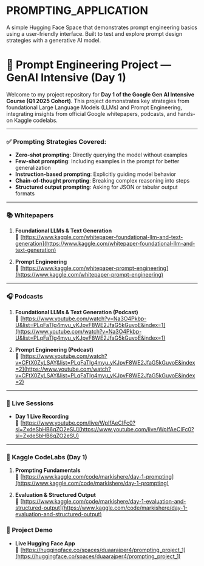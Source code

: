 # PROMPTING_APPLICATION
A simple Hugging Face Space that demonstrates prompt engineering basics using a user-friendly interface. Built to test and explore prompt design strategies with a generative AI model.

# 🌟 Prompt Engineering Project — GenAI Intensive (Day 1)

Welcome to my project repository for **Day 1 of the Google Gen AI Intensive Course (Q1 2025 Cohort)**. This project demonstrates key strategies from foundational Large Language Models (LLMs) and Prompt Engineering, integrating insights from official Google whitepapers, podcasts, and hands-on Kaggle codelabs.

---
### ✅ **Prompting Strategies Covered:**
- **Zero-shot prompting**: Directly querying the model without examples
- **Few-shot prompting**: Including examples in the prompt for better generalization
- **Instruction-based prompting**: Explicitly guiding model behavior
- **Chain-of-thought prompting**: Breaking complex reasoning into steps
- **Structured output prompting**: Asking for JSON or tabular output formats
---

### 📚 Whitepapers
1. **Foundational LLMs & Text Generation**  
🔗 [https://www.kaggle.com/whitepaper-foundational-llm-and-text-generation](https://www.kaggle.com/whitepaper-foundational-llm-and-text-generation)

2. **Prompt Engineering**  
🔗 [https://www.kaggle.com/whitepaper-prompt-engineering](https://www.kaggle.com/whitepaper-prompt-engineering)

---

### 🎧 Podcasts
1. **Foundational LLMs & Text Generation (Podcast)**  
🔗 [https://www.youtube.com/watch?v=Na3O4Pkbp-U&list=PLqFaTIg4myu_yKJpvF8WE2JfaG5kGuvoE&index=1](https://www.youtube.com/watch?v=Na3O4Pkbp-U&list=PLqFaTIg4myu_yKJpvF8WE2JfaG5kGuvoE&index=1)

2. **Prompt Engineering (Podcast)**  
🔗 [https://www.youtube.com/watch?v=CFtX0ZyLSAY&list=PLqFaTIg4myu_yKJpvF8WE2JfaG5kGuvoE&index=2](https://www.youtube.com/watch?v=CFtX0ZyLSAY&list=PLqFaTIg4myu_yKJpvF8WE2JfaG5kGuvoE&index=2)

---

### 🎥 Live Sessions
- **Day 1 Live Recording**  
🔗 [https://www.youtube.com/live/WpIfAeCIFc0?si=ZxdeSbHB6qZO2eSU](https://www.youtube.com/live/WpIfAeCIFc0?si=ZxdeSbHB6qZO2eSU)

---

### 🧪 Kaggle CodeLabs (Day 1)
1. **Prompting Fundamentals**  
🔗 [https://www.kaggle.com/code/markishere/day-1-prompting](https://www.kaggle.com/code/markishere/day-1-prompting)

2. **Evaluation & Structured Output**  
🔗 [https://www.kaggle.com/code/markishere/day-1-evaluation-and-structured-output](https://www.kaggle.com/code/markishere/day-1-evaluation-and-structured-output)

### 🚀 Project Demo
- **Live Hugging Face App**  
🔗 [https://huggingface.co/spaces/duaarajper4/prompting_project_1](https://huggingface.co/spaces/duaarajper4/prompting_project_1)
